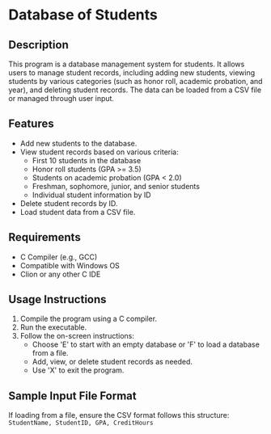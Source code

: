 # Database of Students

## Description
This program is a database management system for students. It allows users to manage student records, including adding new students, viewing students by various categories (such as honor roll, academic probation, and year), and deleting student records. The data can be loaded from a CSV file or managed through user input.

## Features
- Add new students to the database.
- View student records based on various criteria:
  - First 10 students in the database
  - Honor roll students (GPA >= 3.5)
  - Students on academic probation (GPA < 2.0)
  - Freshman, sophomore, junior, and senior students
  - Individual student information by ID
- Delete student records by ID.
- Load student data from a CSV file.

## Requirements
- C Compiler (e.g., GCC)
- Compatible with Windows OS
- Clion or any other C IDE

## Usage Instructions
1. Compile the program using a C compiler.
2. Run the executable.
3. Follow the on-screen instructions:
   - Choose 'E' to start with an empty database or 'F' to load a database from a file.
   - Add, view, or delete student records as needed.
   - Use 'X' to exit the program.

## Sample Input File Format
If loading from a file, ensure the CSV format follows this structure:
`StudentName, StudentID, GPA, CreditHours`
